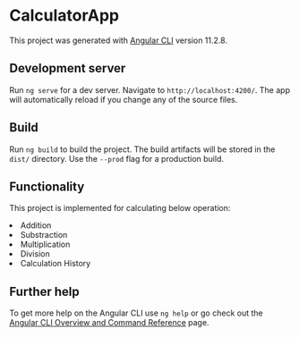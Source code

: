 # CalculatorApp

This project was generated with [Angular CLI](https://github.com/angular/angular-cli) version 11.2.8.

## Development server

Run `ng serve` for a dev server. Navigate to `http://localhost:4200/`. The app will automatically reload if you change any of the source files.


## Build

Run `ng build` to build the project. The build artifacts will be stored in the `dist/` directory. Use the `--prod` flag for a production build.

## Functionality

This project is implemented for calculating below operation:
   <li>Addition</li>
   <li>Substraction</li>
   <li>Multiplication</li>
   <li>Division</li>
   <li>Calculation History</li>

## Further help

To get more help on the Angular CLI use `ng help` or go check out the [Angular CLI Overview and Command Reference](https://angular.io/cli) page.

